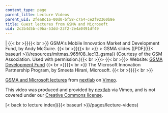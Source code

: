 ```yaml
---
content_type: page
parent_title: Lecture Videos
parent_uid: 2fea8c16-00d0-bf58-c7a4-ce2f92360b8e
title: Guest lectures from GSMA and Microsoft
uid: 2c3b4d5b-c9ba-53dd-23f2-2e4a0491df49
---
```


|  {{< br >}}{{< br >}} GSMA's Mobile Innovation Market and Development Fund, by Andy McGuire. {{< br >}}{{< br >}} > GSMA slides ([PDF]({{< baseurl >}}/resources/mitmas_965f08_lec13_gsma)) (Courtesy of the GSM Association. Used with permission.){{< br >}}> {{< br >}}> Website: [GSMA Development Fund](http://www.gsma.com/) {{< br >}}{{< br >}} The Microsoft Innovation Partnership Program, by Smeeta Hirani, Microsoft. {{< br >}}{{< br >}}  

[GSMA and Microsoft lectures](https://vimeo.com/5326829) from [nextlab](https://vimeo.com/nextlab) on [Vimeo](https://vimeo.com).

This video was produced and provided by [nextlab](http://vimeo.com/nextlab) via Vimeo, and is not covered under our [Creative Commons license](/terms/#cc).

[< back to lecture index]({{< baseurl >}}/pages/lecture-videos)